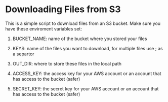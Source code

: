 # Downloading Files from S3

This is a simple script to download files from an S3 bucket. Make sure you have these enviroment variables set:

1. BUCKET_NAME: name of the bucket where you stored your files

2. KEYS: name of the files you want to download, for multiple files use ; as a separtor

3. OUT_DIR: where to store these files in the local path

4. ACCESS_KEY: the access key for your AWS account or an account that has access to the bucket (safer)

5. SECRET_KEY: the secret key for your AWS account or an account that has access to the bucket (safer)
